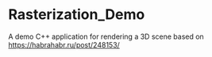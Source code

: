 # Rasterization_Demo
A demo C++ application for rendering a 3D scene based on https://habrahabr.ru/post/248153/
